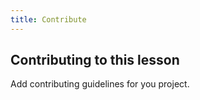 ```yaml
---
title: Contribute
---
```


## Contributing to this lesson

Add contributing guidelines for you project.